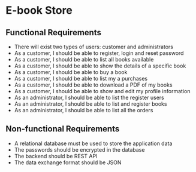 # E-book Store 

## Functional Requirements

* There will exist two types of users: customer and administrators
* As a customer, I should be able to register, login and reset password
* As a customer, I should be able to list all books available
* As a customer, I should be able to show the details of a specific book
* As a customer, I should be able to buy a book
* As a customer, I should be able to list my a purchases
* As a customer, I should be able to download a PDF of my books
* As a customer, I should be able to show and edit my profile information
* As an administrator, I should be able to list the register users
* As an administrator, I should be able to list and register books
* As an administrator, I should be able to list all the orders


## Non-functional Requirements

* A relational database must be used to store the application data
* The passwords should be encrypted in the database
* The backend should be REST API
* The data exchange format should be JSON